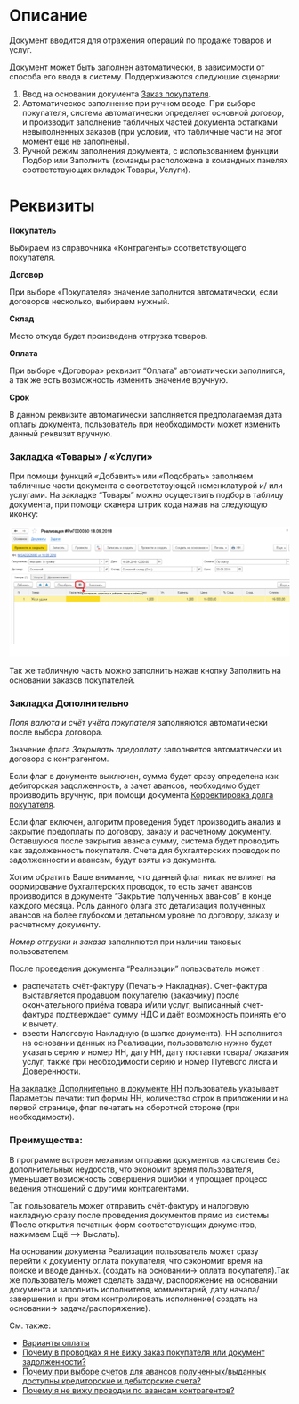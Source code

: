 # **Описание**

Документ вводится для отражения операций по продаже товаров и услуг.

Документ может быть заполнен автоматически, в зависимости от способа его ввода в систему. Поддерживаются следующие сценарии:

1.  Ввод на основании документа [Заказ покупателя](/d/SalesOrder).
2.  Автоматическое заполнение при ручном вводе. При выборе покупателя, система автоматически определяет основной договор, и производит заполнение табличных частей документа остатками невыполненных заказов (при условии, что табличные части на этот момент еще не заполнены).
3.  Ручной режим заполнения документа, с использованием функции Подбор или Заполнить (команды расположена в командных панелях соответствующих вкладок Товары, Услуги).

# **Реквизиты**

**Покупатель**

Выбираем из справочника  «Контрагенты» соответствующего покупателя.

**Договор**

При выборе «Покупателя» значение заполнится автоматически, если договоров несколько, выбираем нужный.

**Склад**

Место откуда будет произведена  отгрузка товаров.

**Оплата**

При выборе «Договора» реквизит “Оплата” автоматически заполнится, а так же есть возможность изменить значение вручную.

**Срок**

В данном реквизите автоматически заполняется предполагаемая дата оплаты документа, пользователь при необходимости может изменить данный реквизит вручную.

### **Закладка «Товары» / «Услуги»**

При помощи функций  «Добавить» или «Подобрать» заполняем табличные части документа с соответствующей номенклатурой и/ или услугами. На закладке “Товары” можно осуществить подбор в таблицу документа, при помощи сканера штрих кода нажав на следующую иконку:

![](../img/2018_09_27_09_17_414.png)

Так же табличную часть можно заполнить нажав кнопку Заполнить  на основании заказов покупателей.

### **Закладка Дополнительно**

_Поля валюта и счёт учёта покупателя_ заполняются автоматически после выбора договора.

Значение флага _Закрывать предоплату_ заполняется автоматически из договора с контрагентом.

Если флаг в документе выключен, сумма  будет сразу определена как дебиторская  задолженность, а зачет авансов, необходимо будет производить вручную, при помощи документа [Корректировка долга покупателя](/d/AdjustDebts).

Если флаг включен, алгоритм проведения будет производить анализ и закрытие предоплаты по договору, заказу и расчетному документу. Оставшуюся после закрытия аванса сумму, система будет проводить как задолженность покупателя. Счета для бухгалтерских проводок по задолженности и авансам, будут взяты из документа.

Хотим обратить Ваше внимание, что данный флаг никак не влияет на формирование бухгалтерских проводок, то есть зачет авансов производится в документе “Закрытие полученных авансов” в конце каждого месяца. Роль данного флага это детализация полученных авансов на более глубоком и детальном уровне по договору, заказу и расчетному документу.

_Номер отгрузки и  заказа_ заполняются  при наличии таковых пользователем.

После проведения  документа “Реализации” пользователь может :

*   распечатать счёт-фактуру (Печать-> Накладная).  Счет-фактура выставляется продавцом покупателю (заказчику) после окончательного приёма товара и/или услуг, выписанный счет-фактура подтверждает сумму НДС и даёт возможность принять его к вычету.
*   ввести Налоговую Накладную (в шапке документа). НН заполнится на основании данных из Реализации, пользователю нужно будет указать серию и номер НН, дату НН, дату поставки товара/ оказания услуг, также при необходимости серию и номер Путевого листа и Доверенности.

<u>На закладке Дополнительно в документе НН</u> пользователь указывает Параметры печати: тип формы НН, количество строк в приложении и на первой странице, флаг печатать на оборотной стороне (при необходимости).

### **Преимущества:**

В программе встроен механизм отправки документов из системы без дополнительных неудобств, что экономит время пользователя, уменьшает возможность совершения  ошибки и упрощает процесс ведения отношений с другими контрагентами.

Так пользователь может отправить счёт-фактуру и налоговую накладную сразу после проведения документов прямо из системы (После открытия печатных форм соответствующих документов, нажимаем  Ещё --> Выслать).

На основании документа Реализации пользователь может сразу перейти к документу оплата покупателя, что сэкономит время на поиске и вводе данных. (создать на основании→ оплата покупателя).Так же пользователь может сделать задачу, распоряжение на основании документа и заполнить исполнителя, комментарий, дату начала/завершения и при этом контролировать исполнение( создать на основании→ задача/распоряжение).

См. также:

*   [Варианты оплаты](/c/PaymentOptions)
*   [Почему в проводках я не вижу заказ покупателя или документ задолженности?](/faqaccounting#WhereAreDetails)
*   [Почему при выборе счетов для авансов полученных/выданных доступны кредиторские и дебиторские счета?](/faqaccounting#AdvanceAccounts)
*   [Почему я не вижу проводки по авансам контрагентов?](/faqaccounting#WhereIsAdvance)